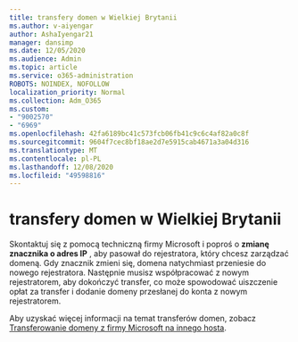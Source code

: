 ```yaml
---
title: transfery domen w Wielkiej Brytanii
ms.author: v-aiyengar
author: AshaIyengar21
manager: dansimp
ms.date: 12/05/2020
ms.audience: Admin
ms.topic: article
ms.service: o365-administration
ROBOTS: NOINDEX, NOFOLLOW
localization_priority: Normal
ms.collection: Adm_O365
ms.custom:
- "9002570"
- "6969"
ms.openlocfilehash: 42fa6189bc41c573fcb06fb41c9c6c4af82a0c8f
ms.sourcegitcommit: 9604f7cec8bf18ae2d7e5915cab4671a3a04d316
ms.translationtype: MT
ms.contentlocale: pl-PL
ms.lasthandoff: 12/08/2020
ms.locfileid: "49598816"
---
```

# <a name="uk-domain-transfers"></a>transfery domen w Wielkiej Brytanii

Skontaktuj się z pomocą techniczną firmy Microsoft i poproś o **zmianę znacznika o adres IP** , aby pasował do rejestratora, który chcesz zarządzać domeną. Gdy znacznik zmieni się, domena natychmiast przeniesie do nowego rejestratora. Następnie musisz współpracować z nowym rejestratorem, aby dokończyć transfer, co może spowodować uiszczenie opłat za transfer i dodanie domeny przesłanej do konta z nowym rejestratorem.

Aby uzyskać więcej informacji na temat transferów domen, zobacz [Transferowanie domeny z firmy Microsoft na innego hosta](https://docs.microsoft.com/microsoft-365/admin/get-help-with-domains/transfer-a-domain-from-microsoft-to-another-host?view=o365-worldwide).

